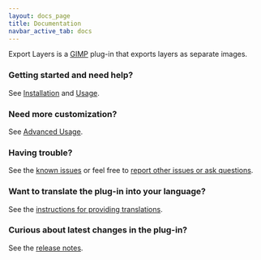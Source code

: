 ```yaml
---
layout: docs_page
title: Documentation
navbar_active_tab: docs
---
```


Export Layers is a [GIMP](https://www.gimp.org/) plug-in that exports layers as separate images.

### Getting started and need help?

See [Installation](Installation.html) and [Usage](Usage.html).


### Need more customization?

See [Advanced Usage](Advanced-Usage.html).


### Having trouble?

See the [known issues](Known-Issues.html) or feel free to
[report other issues or ask questions](https://github.com/khalim19/gimp-plugin-export-layers/issues).


### Want to translate the plug-in into your language?

See the [instructions for providing translations](Providing-Translations.html).


### Curious about latest changes in the plug-in?

See the [release notes](CHANGELOG.html).
